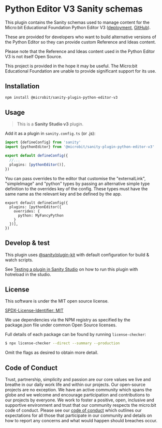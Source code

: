 # Python Editor V3 Sanity schemas

This plugin contains the Sanity schemas used to manage content for the Micro:bit Educational
Foundation Python Editor V3 ([deployment](https://python.microbit.org/v/3),
[GitHub](https://github.com/microbit-foundation/python-editor-v3/)).

These are provided for developers who want to build alternative versions of the Python
Editor so they can provide custom Reference and Ideas content.

Please note that the Reference and Ideas content used in the Python Editor V3 is not
itself Open Source.

This project is provided in the hope it may be useful. The Micro:bit Educational Foundation
are unable to provide significant support for its use.

## Installation

```sh
npm install @microbit/sanity-plugin-python-editor-v3
```

## Usage

> This is a **Sanity Studio v3** plugin.

Add it as a plugin in `sanity.config.ts` (or .js):

```ts
import {defineConfig} from 'sanity'
import {pythonEditor} from '@microbit/sanity-plugin-python-editor-v3'

export default defineConfig({
  //...
  plugins: [pythonEditor()],
})
```

You can pass overrides to the editor that customise the "externalLink", "simpleImage"
and "python" types by passing an alternative simple type definition to the overrides
key of the config. These types must have the same name as the relevant key and be
defined by the app.

```
export default defineConfig({
  plugins: [pythonEditor({
    overrides: {
      python: MyFancyPython
    }
  })],
})
```

## Develop & test

This plugin uses [@sanity/plugin-kit](https://github.com/sanity-io/plugin-kit)
with default configuration for build & watch scripts.

See [Testing a plugin in Sanity Studio](https://github.com/sanity-io/plugin-kit#testing-a-plugin-in-sanity-studio)
on how to run this plugin with hotreload in the studio.

## License

This software is under the MIT open source license.

[SPDX-License-Identifier: MIT](LICENSE)

We use dependencies via the NPM registry as specified by the package.json file under common Open Source licenses.

Full details of each package can be found by running `license-checker`:

```bash
$ npx license-checker --direct --summary --production
```

Omit the flags as desired to obtain more detail.

## Code of Conduct

Trust, partnership, simplicity and passion are our core values we live and
breathe in our daily work life and within our projects. Our open-source
projects are no exception. We have an active community which spans the globe
and we welcome and encourage participation and contributions to our projects
by everyone. We work to foster a positive, open, inclusive and supportive
environment and trust that our community respects the micro:bit code of
conduct. Please see our [code of conduct](https://microbit.org/safeguarding/)
which outlines our expectations for all those that participate in our
community and details on how to report any concerns and what would happen
should breaches occur.
